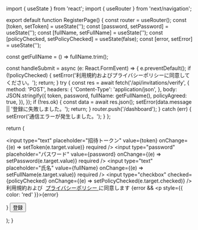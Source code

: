 import { useState } from 'react';
import { useRouter } from 'next/navigation';

export default function RegisterPage() {
  const router = useRouter();
  const [token, setToken] = useState('');
  const [password, setPassword] = useState('');
  const [fullName, setFullName] = useState('');
  const [policyChecked, setPolicyChecked] = useState(false);
  const [error, setError] = useState('');

  const getFullName = () => fullName.trim();

  const handleSubmit = async (e: React.FormEvent) => {
    e.preventDefault();
    if (!policyChecked) {
      setError('利用規約およびプライバシーポリシーに同意してください。');
      return;
    }
    try {
      const res = await fetch('/api/invitations/verify', {
        method: 'POST',
        headers: {
          'Content-Type': 'application/json',
        },
        body: JSON.stringify({
          token,
          password,
          fullName: getFullName(),
          policyAgreed: true,
        }),
      });
      if (!res.ok) {
        const data = await res.json();
        setError(data.message || '登録に失敗しました。');
        return;
      }
      router.push('/dashboard');
    } catch (err) {
      setError('通信エラーが発生しました。');
    }
  };

  return (
    <form onSubmit={handleSubmit}>
      <input
        type="text"
        placeholder="招待トークン"
        value={token}
        onChange={(e) => setToken(e.target.value)}
        required
      />
      <input
        type="password"
        placeholder="パスワード"
        value={password}
        onChange={(e) => setPassword(e.target.value)}
        required
      />
      <input
        type="text"
        placeholder="氏名"
        value={fullName}
        onChange={(e) => setFullName(e.target.value)}
        required
      />
      <label>
        <input
          type="checkbox"
          checked={policyChecked}
          onChange={(e) => setPolicyChecked(e.target.checked)}
        />
        利用規約および&nbsp;
        <a href="/legal/privacy.md" target="_blank" rel="noopener" className="underline">
          プライバシーポリシー
        </a>
        に同意します
      </label>
      {error && <p style={{ color: 'red' }}>{error}</p>}
      <button type="submit">登録</button>
    </form>
  );
}
